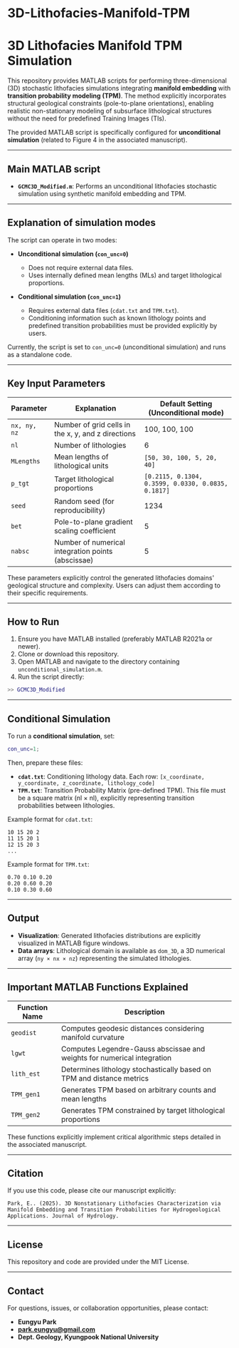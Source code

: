 # 3D-Lithofacies-Manifold-TPM

# 3D Lithofacies Manifold TPM Simulation

This repository provides MATLAB scripts for performing three-dimensional (3D) stochastic lithofacies simulations integrating **manifold embedding** with **transition probability modeling (TPM)**. The method explicitly incorporates structural geological constraints (pole-to-plane orientations), enabling realistic non-stationary modeling of subsurface lithological structures without the need for predefined Training Images (TIs).

The provided MATLAB script is specifically configured for **unconditional simulation** (related to Figure 4 in the associated manuscript).

---

## Main MATLAB script

- **`GCMC3D_Modified.m`**: Performs an unconditional lithofacies stochastic simulation using synthetic manifold embedding and TPM.

---

## Explanation of simulation modes

The script can operate in two modes:

- **Unconditional simulation (`con_unc=0`)**
  - Does not require external data files.
  - Uses internally defined mean lengths (MLs) and target lithological proportions.

- **Conditional simulation (`con_unc=1`)**
  - Requires external data files (`cdat.txt` and `TPM.txt`).
  - Conditioning information such as known lithology points and predefined transition probabilities must be provided explicitly by users.

Currently, the script is set to `con_unc=0` (unconditional simulation) and runs as a standalone code.

---

## Key Input Parameters

| Parameter   | Explanation                                                     | Default Setting (Unconditional mode) |
|-------------|-----------------------------------------------------------------|--------------------------------------|
| `nx, ny, nz`| Number of grid cells in the x, y, and z directions              | 100, 100, 100                        |
| `nl`        | Number of lithologies                                           | 6                                    |
| `MLengths`  | Mean lengths of lithological units                              | `[50, 30, 100, 5, 20, 40]`           |
| `p_tgt`     | Target lithological proportions                                 | `[0.2115, 0.1304, 0.3599, 0.0330, 0.0835, 0.1817]` |
| `seed`      | Random seed (for reproducibility)                               | 1234                                 |
| `bet`       | Pole-to-plane gradient scaling coefficient                      | 5                                    |
| `nabsc`     | Number of numerical integration points (abscissae)              | 5                                    |

These parameters explicitly control the generated lithofacies domains' geological structure and complexity. Users can adjust them according to their specific requirements.

---

## How to Run

1. Ensure you have MATLAB installed (preferably MATLAB R2021a or newer).
2. Clone or download this repository.
3. Open MATLAB and navigate to the directory containing `unconditional_simulation.m`.
4. Run the script directly:

```matlab
>> GCMC3D_Modified
```

---

## Conditional Simulation

To run a **conditional simulation**, set:

```matlab
con_unc=1;
```

Then, prepare these files:
- **`cdat.txt`**: Conditioning lithology data. Each row: `[x_coordinate, y_coordinate, z_coordinate, lithology_code]`
- **`TPM.txt`**: Transition Probability Matrix (pre-defined TPM). This file must be a square matrix (nl × nl), explicitly representing transition probabilities between lithologies.

Example format for `cdat.txt`:
```
10 15 20 2
11 15 20 1
12 15 20 3
...
```

Example format for `TPM.txt`:
```
0.70 0.10 0.20
0.20 0.60 0.20
0.10 0.30 0.60
```

---

## Output

- **Visualization**: Generated lithofacies distributions are explicitly visualized in MATLAB figure windows.
- **Data arrays**: Lithological domain is available as `dom_3D`, a 3D numerical array (`ny × nx × nz`) representing the simulated lithologies.

---

## Important MATLAB Functions Explained

| Function Name  | Description                                            |
|----------------|--------------------------------------------------------|
| `geodist`      | Computes geodesic distances considering manifold curvature |
| `lgwt`         | Computes Legendre-Gauss abscissae and weights for numerical integration |
| `lith_est`     | Determines lithology stochastically based on TPM and distance metrics |
| `TPM_gen1`     | Generates TPM based on arbitrary counts and mean lengths |
| `TPM_gen2`     | Generates TPM constrained by target lithological proportions |

These functions explicitly implement critical algorithmic steps detailed in the associated manuscript.

---

## Citation

If you use this code, please cite our manuscript explicitly:

```
Park, E.. (2025). 3D Nonstationary Lithofacies Characterization via Manifold Embedding and Transition Probabilities for Hydrogeological Applications. Journal of Hydrology.
```

---

## License

This repository and code are provided under the MIT License.

---

## Contact

For questions, issues, or collaboration opportunities, please contact:

- **Eungyu Park**
- **park.eungyu@gmail.com**
- **Dept. Geology, Kyungpook National University**
